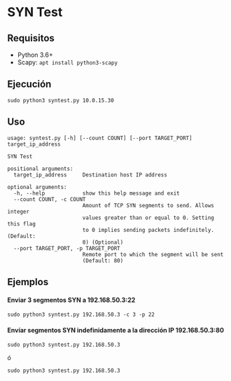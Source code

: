 # SYN Test

## Requisitos

-   Python 3.6+
-   Scapy: `apt install python3-scapy`

## Ejecución

`sudo python3 syntest.py 10.0.15.30`

## Uso

```
usage: syntest.py [-h] [--count COUNT] [--port TARGET_PORT] target_ip_address

SYN Test

positional arguments:
  target_ip_address     Destination host IP address

optional arguments:
  -h, --help            show this help message and exit
  --count COUNT, -c COUNT
                        Amount of TCP SYN segments to send. Allows integer
                        values greater than or equal to 0. Setting this flag
                        to 0 implies sending packets indefinitely. (Default:
                        0) (Optional)
  --port TARGET_PORT, -p TARGET_PORT
                        Remote port to which the segment will be sent
                        (Default: 80)
```

## Ejemplos

#### Enviar 3 segmentos SYN a 192.168.50.3:22

`sudo python3 syntest.py 192.168.50.3 -c 3 -p 22`

#### Envíar segmentos SYN indefinidamente a la dirección IP 192.168.50.3:80

`sudo python3 syntest.py 192.168.50.3`

ó

`sudo python3 syntest.py 192.168.50.3`
